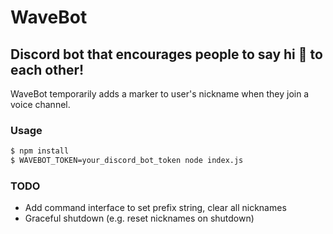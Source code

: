 # WaveBot
## Discord bot that encourages people to say hi 👋 to each other!

WaveBot temporarily adds a marker to user's nickname when they join a voice channel.

### Usage
```bash
$ npm install
$ WAVEBOT_TOKEN=your_discord_bot_token node index.js
```

### TODO
* Add command interface to set prefix string, clear all nicknames
* Graceful shutdown (e.g. reset nicknames on shutdown)